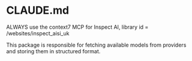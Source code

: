 # CLAUDE.md

ALWAYS use the context7 MCP for Inspect AI, library id = /websites/inspect_aisi_uk

This package is responsible for fetching available models from providers and storing them in structured format.